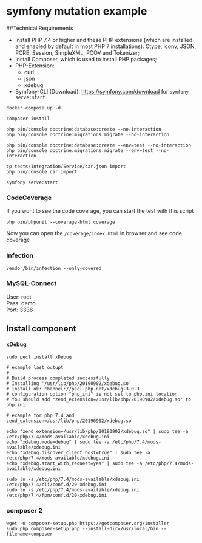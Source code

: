 # symfony mutation example


##Technical Requirements

* Install PHP 7.4 or higher and these PHP extensions (which are installed and enabled by default in most PHP 7 installations): Ctype, iconv, JSON, PCRE, Session, SimpleXML, PCOV and Tokenizer;
* Install Composer, which is used to install PHP packages;
* PHP-Extension:
    * curl
    * json
    * xdebug
* Symfony-CLI (Download): <https://symfony.com/download> for `symfony serve:start`

```
docker-compose up -d

composer install

php bin/console doctrine:database:create --no-interaction
php bin/console doctrine:migrations:migrate --no-interaction

php bin/console doctrine:database:create --env=test --no-interaction
php bin/console doctrine:migrations:migrate --env=test --no-interaction

cp tests/Integration/Service/car.json import
php bin/console car:import

symfony serve:start
```

### CodeCoverage

If you wont to see the code coverage, you can start the test with this script
```
php bin/phpunit --coverage-html coverage 
```
Now you can open the `/coverage/index.html` in browser and see code coverage

### Infection

```
vendor/bin/infection --only-covered 
```

### MySQL-Connect

User: root  
Pass: demo  
Port: 3336

## Install component

#### xDebug

```shell
sudo pecl install xDebug

# example last outupt
#
# Build process completed successfully
# Installing '/usr/lib/php/20190902/xdebug.so'
# install ok: channel://pecl.php.net/xdebug-3.0.3
# configuration option "php_ini" is not set to php.ini location
# You should add "zend_extension=/usr/lib/php/20190902/xdebug.so" to php.ini
```

```
# example for php 7.4 and zend_extension=/usr/lib/php/20190902/xdebug.so

echo "zend_extension=/usr/lib/php/20190902/xdebug.so" | sudo tee -a /etc/php/7.4/mods-available/xdebug.ini
echo "xdebug.mode=debug" | sudo tee -a /etc/php/7.4/mods-available/xdebug.ini
echo "xdebug.discover_client_host=true" | sudo tee -a /etc/php/7.4/mods-available/xdebug.ini
echo "xdebug.start_with_request=yes" | sudo tee -a /etc/php/7.4/mods-available/xdebug.ini

sudo ln -s /etc/php/7.4/mods-available/xdebug.ini /etc/php/7.4/cli/conf.d/20-xdebug.ini
sudo ln -s /etc/php/7.4/mods-available/xdebug.ini /etc/php/7.4/fpm/conf.d/20-xdebug.ini
```


### composer 2

```shell
wget -O composer-setup.php https://getcomposer.org/installer
sudo php composer-setup.php --install-dir=/usr/local/bin --filename=composer
```



